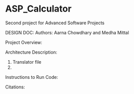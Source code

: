 # ASP_Calculator
Second project for Advanced Software Projects


DESIGN DOC:
Authors: 
Aarna Chowdhary and Medha Mittal

Project Overview:


Architecture Description:
1. Translator file
2. 

Instructions to Run Code:


Citations:

